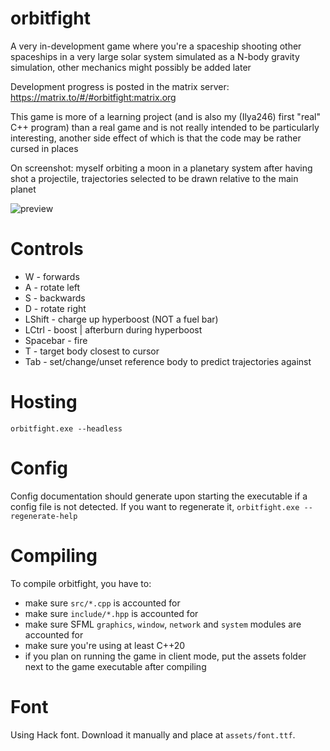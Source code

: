# orbitfight
A very in-development game where you're a spaceship shooting other spaceships in a very large solar system simulated as a N-body gravity simulation, other mechanics might possibly be added later

Development progress is posted in the matrix server: https://matrix.to/#/#orbitfight:matrix.org

This game is more of a learning project (and is also my (Ilya246) first "real" C++ program) than a real game and is not really intended to be particularly interesting, another side effect of which is that the code may be rather cursed in places

On screenshot: myself orbiting a moon in a planetary system after having shot a projectile, trajectories selected to be drawn relative to the main planet

![preview](https://user-images.githubusercontent.com/57039557/175764692-c55b948b-7c8f-4055-b6cb-bed32db5f239.png)

# Controls
- W - forwards
- A - rotate left
- S - backwards
- D - rotate right
- LShift - charge up hyperboost (NOT a fuel bar)
- LCtrl - boost | afterburn during hyperboost
- Spacebar - fire
- T - target body closest to cursor
- Tab - set/change/unset reference body to predict trajectories against

# Hosting
`orbitfight.exe --headless`

# Config
Config documentation should generate upon starting the executable if a config file is not detected. If you want to regenerate it, `orbitfight.exe --regenerate-help`

# Compiling
To compile orbitfight, you have to:
- make sure `src/*.cpp` is accounted for
- make sure `include/*.hpp` is accounted for
- make sure SFML `graphics`, `window`, `network` and `system` modules are accounted for
- make sure you're using at least C++20
- if you plan on running the game in client mode, put the assets folder next to the game executable after compiling

# Font
Using Hack font. Download it manually and place at `assets/font.ttf`.
